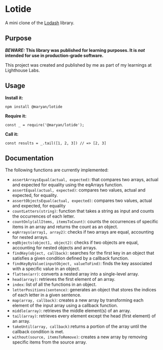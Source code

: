 # Lotide

A mini clone of the [Lodash](https://lodash.com) library.

## Purpose

**_BEWARE:_ This library was published for learning purposes. It is _not_ intended for use in production-grade software.**

This project was created and published by me as part of my learnings at Lighthouse Labs. 

## Usage

**Install it:**

`npm install @maryan/lotide`

**Require it:**

`const _ = require('@maryan/lotide');`

**Call it:**

`const results = _.tail([1, 2, 3]) // => [2, 3]`

## Documentation

The following functions are currently implemented:

* `assertArraysEqual(actual, expected)`: that compares two arrays, actual and expected for equality using the eqArrays function.
* `assertEqual(actual, expected)`: compares two values, actual and expected, for equality.
* `assertObjectsEqual(actual, expected)`: compares two values, actual and expected, for equality
* `countLetters(string)`: function that takes a string as input and counts the occurrences of each letter.
* `countOnly(allItems, itemsToCount)`: counts the occurrences of specific items in an array and returns the count as an object.
* `eqArrays(array1, array2)`: checks if two arrays are equal, accounting for nested arrays.
* `eqObjects(object1, object2)`: checks if two objects are equal, accounting for nested objects and arrays.
* `findKey(object, callback)`: searches for the first key in an object that satisfies a given condition defined by a callback function.
* `findKeyByValue(inputObject, valueToFind)`: finds the key associated with a specific value in an object.
* `flatten(arr)`: converts a nested array into a single-level array.
* `head(array)`: retrieves the first element of an array.
* `index`: list of all the functions in an object.
* `letterPositions(sentence)`: generates an object that stores the indices of each letter in a given sentence.
* `map(array, callback)`: creates a new array by transforming each element of the input array using a callback function.
* `middle(array)`: retrieves the middle element(s) of an array.
* `tail(array)`:  retrieves every element except the head (first element) of an array.
* `takeUntil(array, callback)`:returns a portion of the array until the callback condition is met.
* `without(source, itemsToRemove)`: creates a new array by removing specific items from the source array.